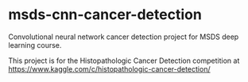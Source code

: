 # msds-cnn-cancer-detection
Convolutional neural network cancer detection project for MSDS deep learning course.

This project is for the Histopathologic Cancer Detection competition at https://www.kaggle.com/c/histopathologic-cancer-detection/